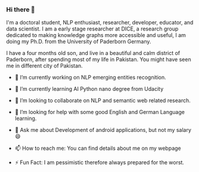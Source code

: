 ### Hi there 👋

<!--
**manzoorali29/manzoorali29** is a ✨ _special_ ✨ repository because its `README.md` (this file) appears on your GitHub profile.

Here are some ideas to get you started:


-->
I'm a doctoral student, NLP enthusiast, researcher, developer, educator, and data scientist. I am a early stage researcher at DICE, a research group dedicated to making knowledge graphs more accessible and useful, I am doing my Ph.D. from the University of Paderborn Germany.

I have a four months old son, and live in a beautiful and calm district of Paderborn, after spending most of my life in Pakistan. You might have seen me in different city of Pakistan.

- 🔭 I’m currently working on NLP emerging entities recognition.
- 🌱 I’m currently learning AI Python nano degree from Udacity
- 👯 I’m looking to collaborate on NLP and semantic web related research.
- 🤔 I’m looking for help with some good English and German Language learning.
- 💬 Ask me about Development of android applications, but not my salary 😄
- 📫 How to reach me: You can find details about me on my webpage

- ⚡ Fun Fact: I am pessimistic therefore always prepared for the worst. 
